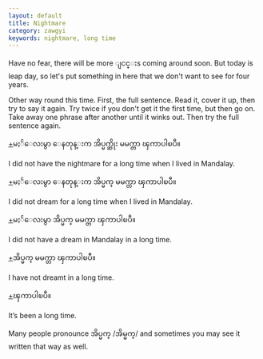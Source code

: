 ```yaml
---
layout: default
title: Nightmare
category: zawgyi
keywords: nightmare, long time
---
```


<p>Have no fear, there will be more <span class='zawgyi'>ျငင္း</span>s coming around soon. But today is leap day, so let's put something in here that we don't want to see for four years.</p>
<p>Other way round this time. First, the full sentence. Read it, cover it up, then try to say it again. Try twice if you don't get it the first time, but then go on. Take away one phrase after another until it winks out. Then try the full sentence again.</p>

<p class="hide-trigger"><a href='#'>+</a><span class='zawgyi'>မႏၲေလးမွာ ေနတုန္းက အိပ္မက္ဆိုး မမက္တာ ၾကာပါၿပီ။</span></p>
<p class='hide-this'>I did not have the nightmare for a long time when I lived in Mandalay.</p>

<p class="hide-trigger"><a href='#'>+</a><span class='zawgyi'>မႏၲေလးမွာ ေနတုန္းက အိပ္မက္ မမက္တာ ၾကာပါၿပီ။</span></p>
<p class='hide-this'>I did not dream for a long time when I lived in Mandalay.</p>

<p class="hide-trigger"><a href='#'>+</a><span class='zawgyi'>မႏၲေလးမွာ အိပ္မက္ မမက္တာ ၾကာပါၿပီ။</span></p>
<p class='hide-this'>I did not have a dream in Mandalay in a long time.</p>

<p class="hide-trigger"><a href='#'>+</a><span class='zawgyi'>အိပ္မက္ မမက္တာ ၾကာပါၿပီ။</span></p>
<p class='hide-this'>I have not dreamt in a long time.</p>

<p class="hide-trigger"><a href='#'>+</a><span class='zawgyi'>ၾကာပါၿပီ။</span></p>
<p class='hide-this'>It’s been a long time.</p>

<p>Many people pronounce <span class='zawgyi'>အိပ္မက္</span> /<span class='mm3'>အိမ္မက္</span>/ and sometimes you may see it written that way as well.</p>
